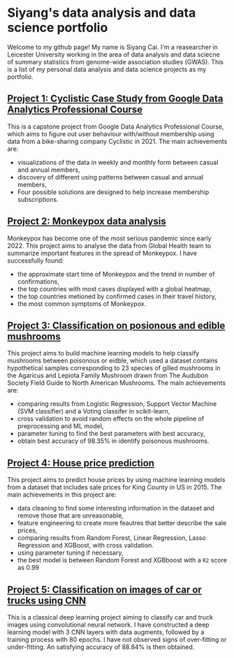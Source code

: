 # Siyang's data analysis and data science portfolio

Welcome to my github page! My name is Siyang Cai. I'm a reasearcher in Leicester University working in the area of data analysis and data sciecne of summary statistics from genome-wide association studies (GWAS). This is a list of my personal data analysis and data science projects as my portfolio.

## [Project 1: Cyclistic Case Study from Google Data Analytics Professional Course](https://siyangcai.github.io/Cyclistic/)
This is a capstone project from Google Data Analytics Professional Course, which aims to figure out user behaviour with/without membership using data from a bike-sharing company Cyclistic in 2021. The main achievements are:
* visualizations of the data in weekly and monthly form between casual and annual members,
* discovery of different using patterns between casual and annual members,
* Four possible solutions are designed to help increase membership subscriptions.

## [Project 2: Monkeypox data analysis](https://siyangcai.github.io/Monkeypox/)
Monkeypox has become one of the most serious pandemic since early 2022. This project aims to analyse the data from Global Health team to summarize important features in the spread of Monkeypox. I have successfully found:
* the approximate start time of Monkeypox and the trend in number of confirmations,
* the top countries with most cases displayed with a global heatmap,
* the top countries metioned by confirmed cases in their travel history,
* the most common symptoms of Monkeypox.

## [Project 3: Classification on posionous and edible mushrooms](https://siyangcai.github.io/ML-mushroom-classification/)
This project aims to build machine learning models to help classify mushrooms between poisonous or eidble, which used a dataset contains hypothetical samples corresponding to 23 species of gilled mushrooms in the Agaricus and Lepiota Family Mushroom drawn from The Audubon Society Field Guide to North American Mushrooms. The main achievements are:
* comparing results from Logistic Regression, Support Vector Machine (SVM classifier) and a Voting classifer in scikit-learn,
* cross validation to avoid random effects on the whole pipeline of preprocessing and ML model,
* parameter tuning to find the best parameters with best accuracy,
* obtain best accuracy of 98.35% in identify poisonous mushrooms.

## [Project 4: House price prediction](https://siyangcai.github.io/House_price_prediction/)
This project aims to predict house prices by using machine learning models from a dataset that includes sale prices for King County in US in 2015. The main achievements in this project are:
* data cleaning to find some interesting information in the dataset and remove those that are unreasonable,
* feature engineering to create more feautres that better describe the sale prices,
* comparing results from Random Forest, Linear Regression, Lasso Regression and XGBoost, with cross validation.
* using parameter tuning if necessary,
* the best model is between Random Forest and XGBboost with a `R2` score as 0.99 

## [Project 5: Classification on images of car or trucks using CNN](https://siyangcai.github.io/car-or-truck/)
This is a classical deep learning project aiming to classify car and truck images using convolutional neural network. I have constructed a deep learning model with 3 CNN layers with data augments, followed by a training process with 80 epochs. I have not observed signs of over-fitting or under-fitting. An satisfying accuracy of 88.84% is then obtained.
